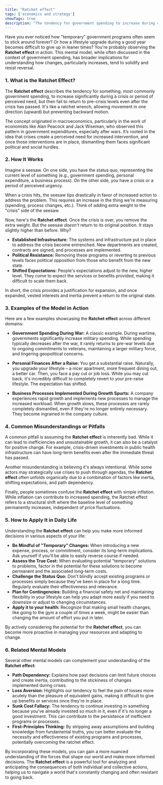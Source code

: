 ```yaml
---
title: "Ratchet effect"
tags: ['economics and strategy']
showTags: true
description: "The tendency for government spending to increase during crises but not return to pre-crisis levels afterward, resulting in permanent expansion."
---
```



Have you ever noticed how "temporary" government programs often seem to stick around forever? Or how a lifestyle upgrade during a good year becomes difficult to give up in leaner times? You're probably observing the **Ratchet effect** in action. This mental model, while often discussed in the context of government spending, has broader implications for understanding how changes, particularly increases, tend to solidify and resist reversal.

### 1. What is the Ratchet Effect?

The **Ratchet effect** describes the tendency for something, most commonly government spending, to increase significantly during a crisis or period of perceived need, but then fail to return to pre-crisis levels even after the crisis has passed. It's like a ratchet wrench, allowing movement in one direction (upward) but preventing backward motion.

The concept originated in macroeconomics, particularly in the work of economists like Alan Peacock and Jack Wiseman, who observed this pattern in government expenditures, especially after wars. It’s rooted in the idea that crises create a perceived need for increased intervention, and once those interventions are in place, dismantling them faces significant political and social hurdles.

### 2. How It Works

Imagine a seesaw. On one side, you have the status quo, representing the current level of something (e.g., government spending, personal expenditure, a business process). On the other side, you have a crisis or a period of perceived urgency.

When a crisis hits, the seesaw tips drastically in favor of increased action to address the problem. This requires an increase in the thing we're measuring (spending, process changes, etc.). Think of adding extra weight to the "crisis" side of the seesaw.

Now, here's the **Ratchet effect**. Once the crisis is over, you remove the extra weight. But the seesaw *doesn't* return to its original position. It stays slightly higher than before. Why?

*   **Established Infrastructure:** The systems and infrastructure put in place to address the crisis become entrenched. New departments are created, contracts are signed, and processes are implemented.
*   **Political Resistance:** Removing these programs or reverting to previous levels faces political opposition from those who benefit from the new state.
*   **Shifted Expectations:** People's expectations adjust to the new, higher level. They come to expect the services or benefits provided, making it difficult to scale them back.

In short, the crisis provides a justification for expansion, and once expanded, vested interests and inertia prevent a return to the original state.

### 3. Examples of the Model in Action

Here are a few examples showcasing the **Ratchet effect** across different domains:

*   **Government Spending During War:** A classic example. During wartime, governments significantly increase military spending. While spending typically decreases after the war, it rarely returns to pre-war levels due to ongoing commitments to veterans, maintaining a larger military force, and lingering geopolitical concerns.

*   **Personal Finances After a Raise:** You get a substantial raise. Naturally, you upgrade your lifestyle – a nicer apartment, more frequent dining out, a better car. Then, you face a pay cut or job loss. While you may cut back, it's incredibly difficult to completely revert to your pre-raise lifestyle. The expectation has shifted.

*   **Business Processes Implemented During Growth Spurts:** A company experiences rapid growth and implements new processes to manage the increased workload. When growth slows, these processes are rarely completely dismantled, even if they're no longer entirely necessary. They become ingrained in the company culture.

### 4. Common Misunderstandings or Pitfalls

A common pitfall is assuming the **Ratchet effect** is inherently bad. While it can lead to inefficiencies and unsustainable growth, it can also be a catalyst for positive change. For example, crisis-driven investments in public health infrastructure can have long-term benefits even after the immediate threat has passed.

Another misunderstanding is believing it's always intentional. While some actors may strategically use crises to push through agendas, the **Ratchet effect** often unfolds organically due to a combination of factors like inertia, shifting expectations, and path dependency.

Finally, people sometimes confuse the **Ratchet effect** with simple inflation. While inflation can contribute to increased spending, the Ratchet effect refers to a structural shift where the baseline level of something permanently increases, independent of price fluctuations.

### 5. How to Apply It in Daily Life

Understanding the **Ratchet effect** can help you make more informed decisions in various aspects of your life:

*   **Be Mindful of "Temporary" Changes:** When introducing a new expense, process, or commitment, consider its long-term implications. Ask yourself if you'll be able to easily reverse course if needed.
*   **Assess the True Cost:** When evaluating potential "temporary" solutions to problems, factor in the potential for these solutions to become permanent and the associated long-term costs.
*   **Challenge the Status Quo:** Don't blindly accept existing programs or processes simply because they've been in place for a long time. Regularly evaluate their effectiveness and relevance.
*   **Plan for Contingencies:** Building a financial safety net and maintaining flexibility in your lifestyle can help you adapt more easily if you need to downsize or adjust to changing circumstances.
*   **Apply it to your health:** Recognize that making small health changes, like going to the gym a couple of times a week, might be easier than changing the amount of effort you put in later.

By actively considering the potential for the **Ratchet effect**, you can become more proactive in managing your resources and adapting to change.

### 6. Related Mental Models

Several other mental models can complement your understanding of the **Ratchet effect**:

*   **Path Dependency:** Explains how past decisions can limit future choices and create inertia, contributing to the stickiness of changes implemented during crises.
*   **Loss Aversion:** Highlights our tendency to feel the pain of losses more acutely than the pleasure of equivalent gains, making it difficult to give up benefits or services once they're in place.
*   **Sunk Cost Fallacy:** The tendency to continue investing in something because you've already invested so much in it, even if it's no longer a good investment. This can contribute to the persistence of inefficient programs or processes.
*   **First-Principles Thinking:** By stripping away assumptions and building knowledge from fundamental truths, you can better evaluate the necessity and effectiveness of existing programs and processes, potentially overcoming the ratchet effect.

By incorporating these models, you can gain a more nuanced understanding of the forces that shape our world and make more informed decisions. The **Ratchet effect** is a powerful tool for analyzing and anticipating the consequences of both individual and collective actions, helping us to navigate a world that's constantly changing and often resistant to going back.

